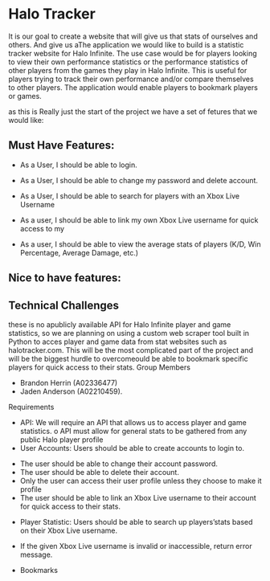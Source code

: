 # Halo Tracker

It is our goal to create a website that will give us that stats of ourselves and others. And give us aThe application we would like to build is a statistic tracker website for Halo Infinite. The use
case would be for players looking to view their own performance statistics or the performance
statistics of other players from the games they play in Halo Infinite. This is useful for players
trying to track their own performance and/or compare themselves to other players. The
application would enable players to bookmark players or games.

as this is Really just the start of the project we have a set of fetures that we would like:

## Must Have Features:
- As a User, I should be able to login.

- As a User, I should be able to change my password and delete account.

- As a User, I should be able to search for players with an Xbox Live Username

- As a user, I should be able to link my own Xbox Live username for quick access to my

- As a user, I should be able to view the average stats of players (K/D, Win Percentage, Average Damage, etc.)

## Nice to have features:

## Technical Challenges

these is no apublicly available API for Halo Infinite player and game statistics, so we are planning on using a custom web scraper tool built in Python to acces player and game data from stat websites such as halotracker.com. This will be the most complicated part of the project and will be the biggest hurdle to overcomeould be able to bookmark specific players for quick access to their stats.
Group Members
- Brandon Herrin (A02336477)
- Jaden Anderson (A02210459).

Requirements
- API: We will require an API that allows us to access player and game statistics.
o API must allow for general stats to be gathered from any public Halo player
profile
- User Accounts: Users should be able to create accounts to login to.
* The user should be able to change their account password.
* The user should be able to delete their account.
* Only the user can access their user profile unless they choose to make it profile
* The user should be able to link an Xbox Live username to their account for quick
access to their stats.
- Player Statistic: Users should be able to search up players’stats based on their Xbox Live
username.
* If the given Xbox Live username is invalid or inaccessible, return error message.
- Bookmarks
